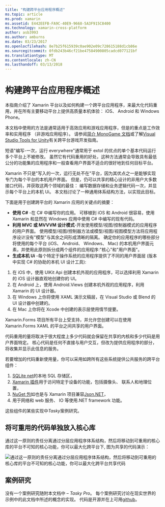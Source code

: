```yaml
---
title: "构建跨平台应用程序概述"
ms.topic: article
ms.prod: xamarin
ms.assetid: E442EEFB-FA9C-40E9-9668-5A3F915C8400
ms.technology: xamarin-cross-platform
author: asb3993
ms.author: amburns
ms.date: 03/23/2017
ms.openlocfilehash: 8e7b25f615939c0ae902e09c728615188d1cb86e
ms.sourcegitcommit: 0fdb243b46cf21be47584900805cadcd077121bf
ms.translationtype: MT
ms.contentlocale: zh-CN
ms.lasthandoff: 03/13/2018
---
```

# <a name="building-cross-platform-applications-overview"></a>构建跨平台应用程序概述

本指南介绍了 Xamarin 平台以及如何构建一个跨平台应用程序，来最大化代码重用，并在所有主要移动平台上提供高质量本机体验： iOS、 Android 和 Windows Phone。

本文档中使用的方法是通常适用于高效应用和游戏应用程序，但是的重点是工作效率和实用程序 （非游戏应用程序）。 请参阅[简介 MonoGame 文档](https://developer.xamarin.com/guides/cross-platform/game_development/monogame/introduction/)或了解[Visual Studio Tools for Unity](https://docs.microsoft.com/en-us/visualstudio/cross-platform/visual-studio-tools-for-unity)有关跨平台游戏开发指南。

短语"编写-一次，运行 everywhere"通常用于 extol 的优点的单个基本代码运行多个平台上不被修改。 虽然它有代码重用的好处，这种方法通常会导致具有最低公分的功能集的应用程序和一般查看用户界面不适合的很好地到任何目标平台。

Xamarin 不只是"写入的一次，运行无处不在"平台，因为其优点之一是能够实现专门为每个平台的本机用户界面。 但是，仍可以共享的精心设计的非用户大多数接口代码，并获取这两个领域的最佳： 编写数据存储和业务逻辑代码一次，并显示每个平台上的本机 Ui。 本文档讨论了一种通用体系结构方法，以实现此目标。

下面是用于创建跨平台的 Xamarin 应用的关键点的摘要：

-   **使用 C#** -在 C# 中编写你的应用。 可移植到 iOS 和 Android 很容易，使用 Xamarin 和显然在 Windows 应用中使用 C# 中编写的现有代码。
-   **利用 MVC 或 MVVVM 设计模式**-开发使用模型/视图/控制器模式的应用程序的用户界面。 使用模型/视图/控制器方法或模型/视图/视图模型方法将应用程序设计没有"模型"与其余之间形成清晰的隔离。 确定你的应用程序的哪些部分将使用的每个平台 (iOS、 Android、 Windows、 Mac) 的本机用户界面元素，并使用此原则拆分成两个组件的应用程序:"核心"和"用户界面"。
-   **生成本机 Ui** -每个特定于操作系统的应用程序提供了不同的用户界面层 (版本中实现 C# 的协助的本机 UI 设计工具):

1.  在 iOS 中，使用 UIKit Api 创建本机外观的应用程序，可以选择利用 Xamarin 的 iOS 设计器直观地创建你的 UI。
1.  在 Android 上，使用 Android.Views 创建本机外观的应用程序，利用 Xamarin 的 UI 设计器。
1.  在 Windows 上你将使用 XAML 演示文稿层，在 Visual Studio 或 Blend 的 UI 设计器中创建的。
1.  在 Mac 上你将在 Xcode 中创建的表示层使用情节提要。

Xamarin.Forms 项目所有平台上受支持，并允许您创建可以在使用 Xamarin.Forms XAML 的平台之间共享的用户界面。 

代码重用的量将取决于很大程度上多少代码就会保留在共享的内核和多少代码是用户界面特定。 核心代码是任何不直接与用户交互，但改为提供应用程序的部分，将收集并显示此信息的服务。

若要增加的代码重新使用量，你可以采用如跨所有这些系统提供公共服务的跨平台组件：

1.   [SQLite net](https://www.nuget.org/packages/sqlite-net-pcl/)的本地 SQL 存储区，
1.   [Xamarin 插件](https://xamarin.com/plugins)用于访问特定于设备的功能，包括摄像头、 联系人和地理位置，
1.   [NuGet 包](https://nuget.org)如也是与 Xamarin 项目兼容[Json.NET](https://www.nuget.org/packages/Newtonsoft.Json/)，
1.  用于网络和 web 服务、 IO 等使用.NET framework 功能。


这些组件的某些实现中*Tasky*案例研究。

 <a name="Separate_Reusable_Code_into_a_Core_Library" />


## <a name="separate-reusable-code-into-a-core-library"></a>将可重用的代码单独放入核心库

通过这一原则的责任分离通过分层应用程序体系结构，然后将移动到可重用的核心库的平台不可知的核心功能，你可以最大化跨平台下, 图为共享的代码演示：

 ![](part-0-overview-images/layers2.png "通过这一原则的责任分离通过分层应用程序体系结构，然后将移动到可重用的核心库的平台不可知的核心功能，你可以最大化跨平台共享代码")

 <a name="Case_Studies" />


## <a name="case-studies"></a>案例研究

没有一个案例研究随附本文档中 – *Tasky Pro*。 每个案例研究讨论在现实世界的示例中的此文档中所述的概念的实现。 代码是开源并在上可用[github](https://github.com/xamarin/mobile-samples/)。
